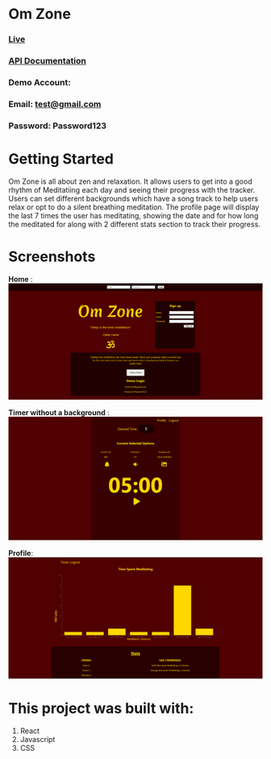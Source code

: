 # Om Zone
### [Live](https://omzone.snazzyj.now.sh/)
### [API Documentation](https://github.com/snazzyj/omzone-api)
### Demo Account:
### Email: test@gmail.com
### Password: Password123

# Getting Started
Om Zone is all about zen and relaxation. It allows users to get into a good rhythm of Meditatiing each day and seeing their progress with the tracker. Users can set different backgrounds which have a song track to help users relax or opt to do a silent breathing meditation. The profile page will display the last 7 times the user has meditating, showing the date and for how long the meditated for along with 2 different stats section to track their progress.

# Screenshots
**Home** :
![alt text](https://github.com/snazzyj/OmZone/blob/master/screenshots/landingpage.png)

**Timer without a background** :
![alt text](https://github.com/snazzyj/OmZone/blob/master/screenshots/timer.png)

**Profile**:
![alt text](https://github.com/snazzyj/OmZone/blob/master/screenshots/profile.png)

# This project was built with:
1. React
2. Javascript
3. CSS
